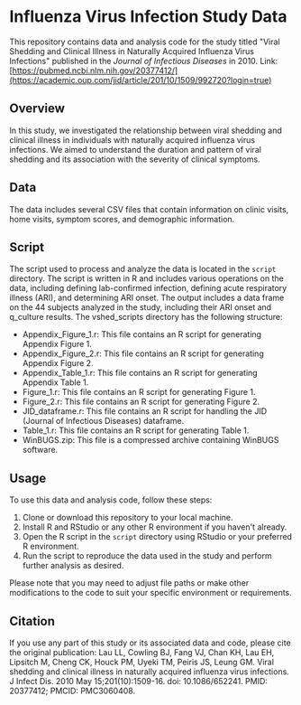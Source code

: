 # Influenza Virus Infection Study Data

This repository contains data and analysis code for the study titled "Viral Shedding and Clinical Illness in Naturally Acquired Influenza Virus Infections" published in the _Journal of Infectious Diseases_ in 2010. Link: [https://pubmed.ncbi.nlm.nih.gov/20377412/](https://academic.oup.com/jid/article/201/10/1509/992720?login=true)

## Overview

In this study, we investigated the relationship between viral shedding and clinical illness in individuals with naturally acquired influenza virus infections. We aimed to understand the duration and pattern of viral shedding and its association with the severity of clinical symptoms.

## Data

The data includes several CSV files that contain information on clinic visits, home visits, symptom scores, and demographic information. 

## Script

The script used to process and analyze the data is located in the `script` directory. The script is written in R and includes various operations on the data, including defining lab-confirmed infection, defining acute respiratory illness (ARI), and determining ARI onset. The output includes a data frame on the 44 subjects analyzed in the study, including their ARI onset and q_culture results. The vshed_scripts directory has the following structure:

- Appendix_Figure_1.r: This file contains an R script for generating Appendix Figure 1.
- Appendix_Figure_2.r: This file contains an R script for generating Appendix Figure 2.
- Appendix_Table_1.r: This file contains an R script for generating Appendix Table 1.
- Figure_1.r: This file contains an R script for generating Figure 1.
- Figure_2.r: This file contains an R script for generating Figure 2.
- JID_dataframe.r: This file contains an R script for handling the JID (Journal of Infectious Diseases) dataframe.
- Table_1.r: This file contains an R script for generating Table 1.
- WinBUGS.zip: This file is a compressed archive containing WinBUGS software.

## Usage

To use this data and analysis code, follow these steps:

1. Clone or download this repository to your local machine.
2. Install R and RStudio or any other R environment if you haven't already.
3. Open the R script in the `script` directory using RStudio or your preferred R environment.
4. Run the script to reproduce the data used in the study and perform further analysis as desired.

Please note that you may need to adjust file paths or make other modifications to the code to suit your specific environment or requirements.

## Citation

If you use any part of this study or its associated data and code, please cite the original publication: Lau LL, Cowling BJ, Fang VJ, Chan KH, Lau EH, Lipsitch M, Cheng CK, Houck PM, Uyeki TM, Peiris JS, Leung GM. Viral shedding and clinical illness in naturally acquired influenza virus infections. J Infect Dis. 2010 May 15;201(10):1509-16. doi: 10.1086/652241. PMID: 20377412; PMCID: PMC3060408.
